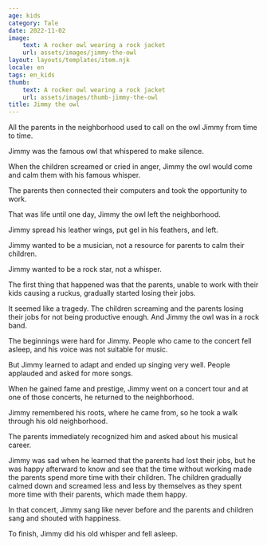 ```yaml
---
age: kids
category: Tale
date: 2022-11-02
image:
    text: A rocker owl wearing a rock jacket
    url: assets/images/jimmy-the-owl
layout: layouts/templates/item.njk
locale: en
tags: en_kids
thumb:
    text: A rocker owl wearing a rock jacket
    url: assets/images/thumb-jimmy-the-owl
title: Jimmy the owl
---
```



All the parents in the neighborhood used to call on the owl Jimmy from time to time.

Jimmy was the famous owl that whispered to make silence.

When the children screamed or cried in anger, Jimmy the owl would come and calm them with his famous whisper.

The parents then connected their computers and took the opportunity to work.

That was life until one day, Jimmy the owl left the neighborhood.

Jimmy spread his leather wings, put gel in his feathers, and left.

Jimmy wanted to be a musician, not a resource for parents to calm their children.

Jimmy wanted to be a rock star, not a whisper.

The first thing that happened was that the parents, unable to work with their kids causing a ruckus, gradually started losing their jobs.

It seemed like a tragedy. The children screaming and the parents losing their jobs for not being productive enough. And Jimmy the owl was in a rock band.

The beginnings were hard for Jimmy. People who came to the concert fell asleep, and his voice was not suitable for music.

But Jimmy learned to adapt and ended up singing very well. People applauded and asked for more songs.

When he gained fame and prestige, Jimmy went on a concert tour and at one of those concerts, he returned to the neighborhood.

Jimmy remembered his roots, where he came from, so he took a walk through his old neighborhood.

The parents immediately recognized him and asked about his musical career.

Jimmy was sad when he learned that the parents had lost their jobs, but he was happy afterward to know and see that the time without working made the parents spend more time with their children. The children gradually calmed down and screamed less and less by themselves as they spent more time with their parents, which made them happy.

In that concert, Jimmy sang like never before and the parents and children sang and shouted with happiness.

To finish, Jimmy did his old whisper and fell asleep.

